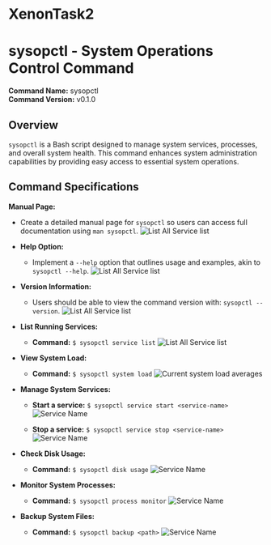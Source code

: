 # XenonTask2

# sysopctl - System Operations Control Command

**Command Name:** sysopctl  
**Command Version:** v0.1.0  

## Overview
`sysopctl` is a Bash script designed to manage system services, processes, and overall system health. This command enhances system administration capabilities by providing easy access to essential system operations.


## Command Specifications

 **Manual Page:**
  - Create a detailed manual page for `sysopctl` so users can access full documentation using `man sysopctl`.
    ![List All Service list](https://res.cloudinary.com/dzqcqce5x/image/upload/v1729610795/WhatsApp_Image_2024-10-22_at_20.56.03_qodamm.jpg)


- **Help Option:**
  - Implement a `--help` option that outlines usage and examples, akin to `sysopctl --help`.
  ![List All Service list](https://res.cloudinary.com/dzqcqce5x/image/upload/v1729609796/WhatsApp_Image_2024-10-22_at_19.16.34_od2voi.jpg)

- **Version Information:**
  - Users should be able to view the command version with: `sysopctl --version`.
  ![List All Service list](https://res.cloudinary.com/dzqcqce5x/image/upload/v1729609795/WhatsApp_Image_2024-10-22_at_19.17.32_zg3tmp.jpg)



<!-- #### Part 1 | Level Easy -->

- **List Running Services:**
  - **Command:** `$ sysopctl service list`
  ![List All Service list](https://res.cloudinary.com/dzqcqce5x/image/upload/v1729609795/WhatsApp_Image_2024-10-22_at_19.32.08_awalmn.jpg)
  <!-- - **Expected Output:** List of all active services, similar to `systemctl list-units --type=service`. -->

- **View System Load:**
  - **Command:** `$ sysopctl system load`
  ![Current system load averages](https://res.cloudinary.com/dzqcqce5x/image/upload/v1729609795/WhatsApp_Image_2024-10-22_at_19.20.24_cofpeb.jpg)
  <!-- - **Expected Output:** Current system load averages, akin to the output from the `uptime` command. -->

<!-- #### Part 2 | Level Intermediate -->

- **Manage System Services:**
  - **Start a service:** `$ sysopctl service start <service-name>`
    ![Service Name](https://res.cloudinary.com/dzqcqce5x/image/upload/v1729609794/WhatsApp_Image_2024-10-22_at_19.38.08_wmbert.jpg)


  - **Stop a service:** `$ sysopctl service stop <service-name>`
    ![Service Name](https://res.cloudinary.com/dzqcqce5x/image/upload/v1729609794/WhatsApp_Image_2024-10-22_at_19.38.53_ocl2vh.jpg)
  <!-- - **Expected Output:** Status updates confirming the start or stop of services, similar to `systemctl start/stop`. -->

- **Check Disk Usage:**
  - **Command:** `$ sysopctl disk usage`
  ![Service Name](https://res.cloudinary.com/dzqcqce5x/image/upload/v1729609795/WhatsApp_Image_2024-10-22_at_19.19.39_ewsg2t.jpg)
  <!-- - **Expected Output:** Disk usage statistics by partition, similar to `df -h`. -->



- **Monitor System Processes:**
  - **Command:** `$ sysopctl process monitor`
    ![Service Name](https://res.cloudinary.com/dzqcqce5x/image/upload/v1729609795/WhatsApp_Image_2024-10-22_at_19.21.37_pnyk8s.jpg)
  <!-- - **Expected Output:** Real-time process activity, akin to `top` or `htop`. -->


- **Backup System Files:**
  - **Command:** `$ sysopctl backup <path>`
  ![Service Name](https://res.cloudinary.com/dzqcqce5x/image/upload/v1729609794/WhatsApp_Image_2024-10-22_at_19.53.38_vdnyyg.jpg)
  <!-- - **Expected Output:** Confirmation of backup initiation and status, potentially using `rsync` for file transfers. -->
